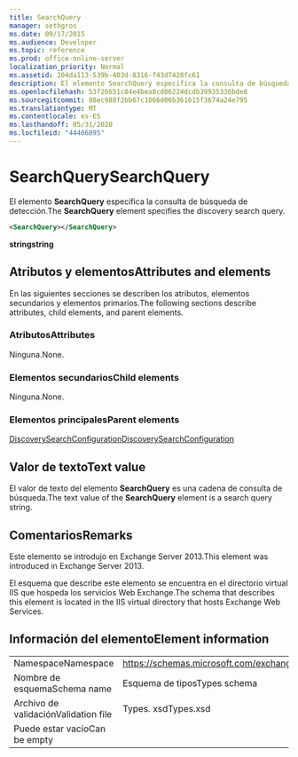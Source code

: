 ```yaml
---
title: SearchQuery
manager: sethgros
ms.date: 09/17/2015
ms.audience: Developer
ms.topic: reference
ms.prod: office-online-server
localization_priority: Normal
ms.assetid: 204da113-539b-403d-8316-f43d7428fc61
description: El elemento SearchQuery especifica la consulta de búsqueda de detección.
ms.openlocfilehash: 53f26651c84e4bea8cd06224dcdb39935336bde8
ms.sourcegitcommit: 88ec988f2bb67c1866d06b361615f3674a24e795
ms.translationtype: MT
ms.contentlocale: es-ES
ms.lasthandoff: 05/31/2020
ms.locfileid: "44466895"
---
```

# <a name="searchquery"></a><span data-ttu-id="60f01-103">SearchQuery</span><span class="sxs-lookup"><span data-stu-id="60f01-103">SearchQuery</span></span>

<span data-ttu-id="60f01-104">El elemento **SearchQuery** especifica la consulta de búsqueda de detección.</span><span class="sxs-lookup"><span data-stu-id="60f01-104">The **SearchQuery** element specifies the discovery search query.</span></span> 
  
```XML
<SearchQuery></SearchQuery>
```

 <span data-ttu-id="60f01-105">**string**</span><span class="sxs-lookup"><span data-stu-id="60f01-105">**string**</span></span>
## <a name="attributes-and-elements"></a><span data-ttu-id="60f01-106">Atributos y elementos</span><span class="sxs-lookup"><span data-stu-id="60f01-106">Attributes and elements</span></span>

<span data-ttu-id="60f01-107">En las siguientes secciones se describen los atributos, elementos secundarios y elementos primarios.</span><span class="sxs-lookup"><span data-stu-id="60f01-107">The following sections describe attributes, child elements, and parent elements.</span></span>
  
### <a name="attributes"></a><span data-ttu-id="60f01-108">Atributos</span><span class="sxs-lookup"><span data-stu-id="60f01-108">Attributes</span></span>

<span data-ttu-id="60f01-109">Ninguna.</span><span class="sxs-lookup"><span data-stu-id="60f01-109">None.</span></span>
  
### <a name="child-elements"></a><span data-ttu-id="60f01-110">Elementos secundarios</span><span class="sxs-lookup"><span data-stu-id="60f01-110">Child elements</span></span>

<span data-ttu-id="60f01-111">Ninguna.</span><span class="sxs-lookup"><span data-stu-id="60f01-111">None.</span></span>
  
### <a name="parent-elements"></a><span data-ttu-id="60f01-112">Elementos principales</span><span class="sxs-lookup"><span data-stu-id="60f01-112">Parent elements</span></span>

[<span data-ttu-id="60f01-113">DiscoverySearchConfiguration</span><span class="sxs-lookup"><span data-stu-id="60f01-113">DiscoverySearchConfiguration</span></span>](discoverysearchconfiguration.md)
  
## <a name="text-value"></a><span data-ttu-id="60f01-114">Valor de texto</span><span class="sxs-lookup"><span data-stu-id="60f01-114">Text value</span></span>

<span data-ttu-id="60f01-115">El valor de texto del elemento **SearchQuery** es una cadena de consulta de búsqueda.</span><span class="sxs-lookup"><span data-stu-id="60f01-115">The text value of the **SearchQuery** element is a search query string.</span></span> 
  
## <a name="remarks"></a><span data-ttu-id="60f01-116">Comentarios</span><span class="sxs-lookup"><span data-stu-id="60f01-116">Remarks</span></span>

<span data-ttu-id="60f01-117">Este elemento se introdujo en Exchange Server 2013.</span><span class="sxs-lookup"><span data-stu-id="60f01-117">This element was introduced in Exchange Server 2013.</span></span>
  
<span data-ttu-id="60f01-118">El esquema que describe este elemento se encuentra en el directorio virtual IIS que hospeda los servicios Web Exchange.</span><span class="sxs-lookup"><span data-stu-id="60f01-118">The schema that describes this element is located in the IIS virtual directory that hosts Exchange Web Services.</span></span>
  
## <a name="element-information"></a><span data-ttu-id="60f01-119">Información del elemento</span><span class="sxs-lookup"><span data-stu-id="60f01-119">Element information</span></span>

|||
|:-----|:-----|
|<span data-ttu-id="60f01-120">Namespace</span><span class="sxs-lookup"><span data-stu-id="60f01-120">Namespace</span></span>  <br/> |https://schemas.microsoft.com/exchange/services/2006/types  <br/> |
|<span data-ttu-id="60f01-121">Nombre de esquema</span><span class="sxs-lookup"><span data-stu-id="60f01-121">Schema name</span></span>  <br/> |<span data-ttu-id="60f01-122">Esquema de tipos</span><span class="sxs-lookup"><span data-stu-id="60f01-122">Types schema</span></span>  <br/> |
|<span data-ttu-id="60f01-123">Archivo de validación</span><span class="sxs-lookup"><span data-stu-id="60f01-123">Validation file</span></span>  <br/> |<span data-ttu-id="60f01-124">Types. xsd</span><span class="sxs-lookup"><span data-stu-id="60f01-124">Types.xsd</span></span>  <br/> |
|<span data-ttu-id="60f01-125">Puede estar vacío</span><span class="sxs-lookup"><span data-stu-id="60f01-125">Can be empty</span></span>  <br/> ||
   


